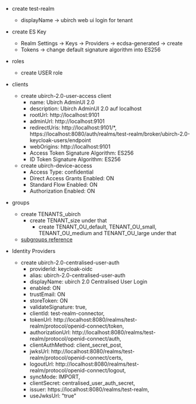 - create test-realm
  - displayName -> ubirch web ui login for tenant
 
- create ES Key
  - Realm Settings -> Keys -> Providers -> ecdsa-generated -> create
  - Tokens -> change default signature algorithm into ES256

- roles
  - create USER role

- clients
  - create ubirch-2.0-user-access client
    - name: Ubirch AdminUI 2.0
    - description: Ubirch AdminUI 2.0 auf localhost
    - rootUrl: http://localhost:9101
    - adminUrl: http://localhost:9101
    - redirectUris: http://localhost:9101/*, https://localhost:8080/auth/realms/test-realm/broker/ubirch-2.0-keycloak-users/endpoint
    - webOrigins: http://localhost:9101
    - Access Token Signature Algorithm: ES256
    - ID Token Signature Algorithm: ES256
  - create ubirch-device-access
    - Access Type: confidential
    - Direct Access Grants Enabled: ON
    - Standard Flow Enabled: ON
    - Authorization Enabled: ON
- groups
  - create TENANTS_ubirch
    - create TENANT_size under that
      - create TENANT_OU_default, TENANT_OU_small, TENANT_OU_medium and TENANT_OU_large under that
  - [subgroups reference](https://hn-docs.readthedocs.io/en/latest/administrator/groups.html)

- Identity Providers
  - create ubirch-2.0-centralised-user-auth
    - providerId: keycloak-oidc
    - alias: ubirch-2.0-centralised-user-auth
    - displayName: ubirch 2.0 Centralised User Login
    - enabled: ON
    - trustEmail: ON
    - storeToken: ON
    - validateSignature: true,
    - clientId: test-realm-connector,
    - tokenUrl: http://localhost:8080/realms/test-realm/protocol/openid-connect/token,
    - authorizationUrl: http://localhost:8080/realms/test-realm/protocol/openid-connect/auth,
    - clientAuthMethod: client_secret_post,
    - jwksUrl: http://localhost:8080/realms/test-realm/protocol/openid-connect/certs,
    - logoutUrl: http://localhost:8080/realms/test-realm/protocol/openid-connect/logout,
    - syncMode: IMPORT,
    - clientSecret: centralised_user_auth_secret,
    - issuer: https://localhost:8080/realms/test-realm,
    - useJwksUrl: "true"
